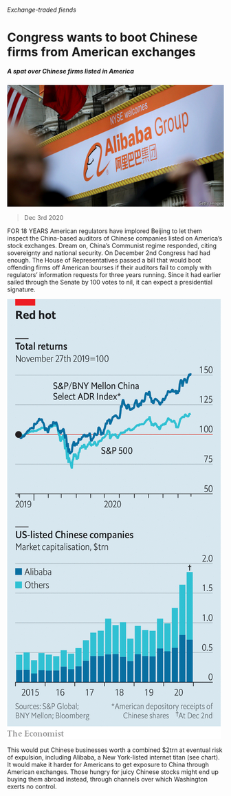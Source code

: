 ###### Exchange-traded fiends

# Congress wants to boot Chinese firms from American exchanges 

##### A spat over Chinese firms listed in America 

![image](images/20201205_WBP505.jpg) 

> Dec 3rd 2020 


FOR 18 YEARS American regulators have implored Beijing to let them inspect the China-based auditors of Chinese companies listed on America’s stock exchanges. Dream on, China’s Communist regime responded, citing sovereignty and national security. On December 2nd Congress had had enough. The House of Representatives passed a bill that would boot offending firms off American bourses if their auditors fail to comply with regulators’ information requests for three years running. Since it had earlier sailed through the Senate by 100 votes to nil, it can expect a presidential signature.

![image](images/20201205_WBC071.png) 



This would put Chinese businesses worth a combined $2trn at eventual risk of expulsion, including Alibaba, a New York-listed internet titan (see chart). It would make it harder for Americans to get exposure to China through American exchanges. Those hungry for juicy Chinese stocks might end up buying them abroad instead, through channels over which Washington exerts no control.

